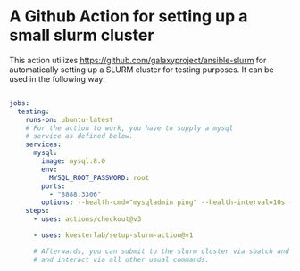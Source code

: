 # A Github Action for setting up a small slurm cluster

This action utilizes https://github.com/galaxyproject/ansible-slurm for automatically setting up a SLURM cluster for testing purposes.
It can be used in the following way:

```yaml

jobs:
  testing:
    runs-on: ubuntu-latest
    # For the action to work, you have to supply a mysql
    # service as defined below.
    services:
      mysql:
        image: mysql:8.0
        env:
          MYSQL_ROOT_PASSWORD: root
        ports:
          - "8888:3306"
        options: --health-cmd="mysqladmin ping" --health-interval=10s --health-timeout=5s --health-retries=3
    steps:
      - uses: actions/checkout@v3

      - uses: koesterlab/setup-slurm-action@v1

      # Afterwards, you can submit to the slurm cluster via sbatch and srun, 
      # and interact via all other usual commands.
```